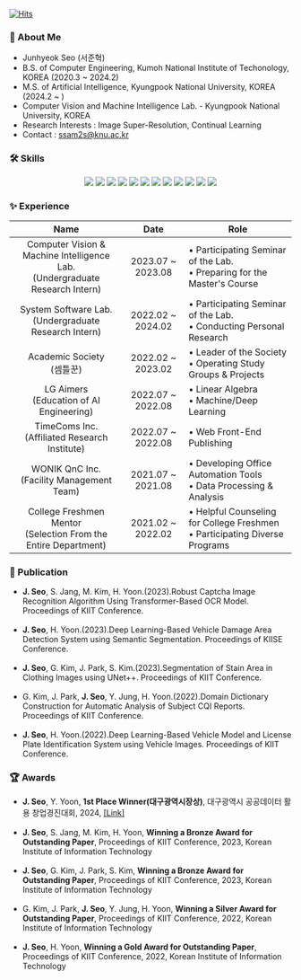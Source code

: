 [![Hits](https://hits.seeyoufarm.com/api/count/incr/badge.svg?url=https://github.com/ssam2s/hit-counter)](https://hits.seeyoufarm.com)

### 📝 About Me  
- Junhyeok Seo (서준혁)
- B.S. of Computer Engineering, Kumoh National Institute of Techonology, KOREA (2020.3 ~ 2024.2) 
- M.S. of Artificial Intelligence, Kyungpook National University, KOREA (2024.2 ~ )
- Computer Vision and Machine Intelligence Lab. - Kyungpook National University, KOREA
- Research Interests : Image Super-Resolution, Continual Learning
- Contact : ssam2s@knu.ac.kr

<h3>🛠 Skills</h3>
<p align="center">
    <img src="https://img.shields.io/badge/Python-3766AB?style=flat-square&logo=Python&logoColor=white"/></a>
    <img src="https://img.shields.io/badge/Jupyter-F37626?style=flat-square&logo=Jupyter&logoColor=white"/></a>
    <img src="https://img.shields.io/badge/Numpy-013243?style=flat-square&logo=Numpy&logoColor=white"/></a>
    <img src="https://img.shields.io/badge/Pandas-150458?style=flat-square&logo=Pandas&logoColor=white"/></a>
    <img src="https://img.shields.io/badge/Opencv-B8B9CD?style=flat-square&logo=Opencv&logoColor=white"/></a>
    <img src="https://img.shields.io/badge/Tensorflow-FF6F00?style=flat-square&logo=Tensorflow&logoColor=white"/></a>
    <img src="https://img.shields.io/badge/PyTorch-EE4C2C?style=flat&logo=PyTorch&logoColor=white"/></a>
    <img src="https://img.shields.io/badge/Scikit%20Learn-F7931E?style=flat-square&logo=Scikit-learn&logoColor=white"/></a>
    <img src="https://img.shields.io/badge/Linux-FCC624?style=flat-square&logo=Linux&logoColor=white"/>
    <img src="https://img.shields.io/badge/C-A8B9CC?style=flat-square&logo=C&logoColor=white"/></a>
    <img src="https://img.shields.io/badge/C++-1C509C?style=flat-square&logo=C%2B%2B&&logoColor=white"/></a>
    <img src="https://img.shields.io/badge/Java-007396?style=flat-square&logo=java&logoColor=white">
</p>

### ✨ Experience
| Name | Date | Role |
|:------------:|:----:|------|
| Computer Vision & Machine Intelligence Lab.<br>(Undergraduate Research Intern) | 2023.07 ~ 2023.08 | • Participating Seminar of the Lab.<br>• Preparing for the Master's Course |
| System Software Lab.<br>(Undergraduate Research Intern) | 2022.02 ~ 2024.02 | • Participating Seminar of the Lab.<br>• Conducting Personal Research |
| Academic Society<br>(셈틀꾼) | 2022.02 ~ 2023.02 | • Leader of the Society<br>• Operating Study Groups & Projects |
| LG Aimers<br>(Education of AI Engineering) | 2022.07 ~ 2022.08 | • Linear Algebra<br>• Machine/Deep Learning |
| TimeComs Inc.<br>(Affiliated Research Institute) | 2022.07 ~ 2022.08 | • Web Front-End Publishing |
| WONIK QnC Inc.<br>(Facility Management Team) | 2021.07 ~ 2021.08 | • Developing Office Automation Tools<br>• Data Processing & Analysis |
| College Freshmen Mentor<br>(Selection From the Entire Department) | 2021.02 ~ 2022.02 | • Helpful Counseling for College Freshmen<br>• Participating Diverse Programs  |

### 📖 Publication
- **J. Seo**, S. Jang, M. Kim, H. Yoon.(2023).Robust Captcha Image Recognition Algorithm Using Transformer-Based OCR Model. Proceedings of KIIT Conference.
<br><br>
- **J. Seo**, H. Yoon.(2023).Deep Learning-Based Vehicle Damage Area Detection System using Semantic Segmentation. Proceedings of KIISE Conference.
<br><br>
- **J. Seo**, G. Kim, J. Park, S. Kim.(2023).Segmentation of Stain Area in Clothing Images using UNet++. Proceedings of KIIT Conference.
<br><br>
- G. Kim, J. Park, **J. Seo**, Y. Jung, H. Yoon.(2022).Domain Dictionary Construction for Automatic Analysis of Subject CQI Reports. Proceedings of KIIT Conference.
<br><br>
- **J. Seo**, H. Yoon.(2022).Deep Learning-Based Vehicle Model and License Plate Identification System using Vehicle Images. Proceedings of KIIT Conference.

### 🏆 Awards
- **J. Seo**, Y. Yoon, **1st Place Winner(대구광역시장상)**, 대구광역시 공공데이터 활용 창업경진대회, 2024, [[Link]](https://n.news.naver.com/article/030/0003228170?sid=102)
<br><br>
- **J. Seo**, S. Jang, M. Kim, H. Yoon, **Winning a Bronze Award for Outstanding Paper**, Proceedings of KIIT Conference, 2023, Korean Institute of Information Technology
<br><br>
- **J. Seo**, G. Kim, J. Park, S. Kim, **Winning a Bronze Award for Outstanding Paper**, Proceedings of KIIT Conference, 2023, Korean Institute of Information Technology
<br><br>
- G. Kim, J. Park, **J. Seo**, Y. Jung, H. Yoon, **Winning a Silver Award for Outstanding Paper**, Proceedings of KIIT Conference, 2022, Korean Institute of Information Technology
<br><br>
- **J. Seo**, H. Yoon, **Winning a Gold Award for Outstanding Paper**, Proceedings of KIIT Conference, 2022, Korean Institute of Information Technology
